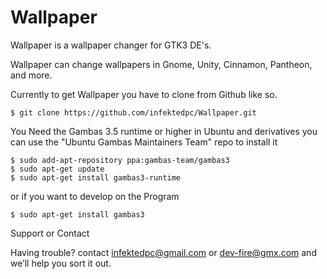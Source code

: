 Wallpaper
=========

Wallpaper is a wallpaper changer for GTK3 DE's.

Wallpaper can change wallpapers in Gnome, Unity, Cinnamon, Pantheon, and more.

Currently to get Wallpaper you have to clone from Github like so.
```
$ git clone https://github.com/infektedpc/Wallpaper.git
```
You Need the Gambas 3.5 runtime or higher in Ubuntu and derivatives you can use the "Ubuntu Gambas Maintainers Team" repo to install it
```
$ sudo add-apt-repository ppa:gambas-team/gambas3
$ sudo apt-get update                            
$ sudo apt-get install gambas3-runtime  
```   
or if you want to develop on the Program
```
$ sudo apt-get install gambas3
```

Support or Contact

Having trouble? contact infektedpc@gmail.com or dev-fire@gmx.com and we’ll help you sort it out.
